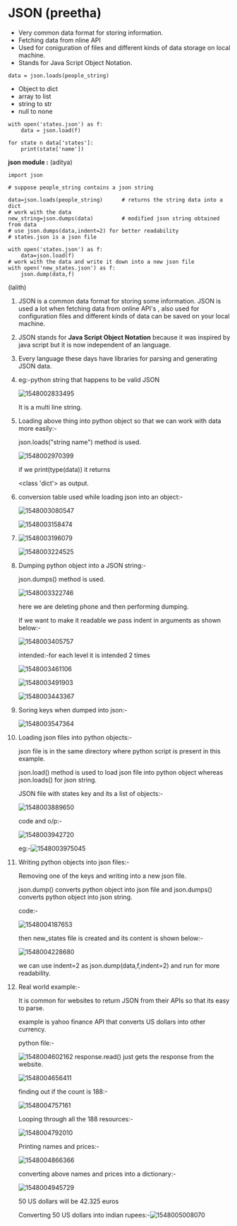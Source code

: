 
# JSON (preetha)

- Very common data format for storing information.
- Fetching data from nline API
- Used for coniguration of files and different kinds of data storage on local machine.
- Stands for Java Script Object Notation.

```
data = json.loads(people_string)
```

- Object to dict
- array to list
- string to str
- null to none
```
with open('states.json') as f:
	data = json.load(f)
	
for state n data['states']:
	print(state['name'])
```

**json module :** (aditya)

```python3
import json

# suppose people_string contains a json string

data=json.loads(people_string)		# returns the string data into a dict
# work with the data
new_string=json.dumps(data)			# modified json string obtained from data
# use json.dumps(data,indent=2) for better readability
# states.json is a json file

with open('states.json') as f:
	data=json.load(f)
# work with the data and write it down into a new json file
with open('new_states.json') as f:
	json.dump(data,f)
```
(lalith)
1. JSON is a common data format for storing some information. JSON is used a lot when fetching data from online API's , also used for configuration files and different kinds of data can be saved on your local machine.

2. JSON stands for **Java Script Object Notation** because it was inspired by java script but it is now independent of an language.

3. Every language these days have libraries for parsing and generating JSON data.

4. eg:-python string that happens to be valid JSON

   ![1548002833495](https://github.com/adityakuppa26/Python-Notes/blob/lalith_notes/images/1548002833495.png) 

   It is a multi line string. 

5. Loading above thing into python object so that we can work with data more easily:-

   json.loads("string name") method is used.

   ![1548002970399](https://github.com/adityakuppa26/Python-Notes/blob/lalith_notes/images/1548002970399.png) 

   if we print(type(data)) it returns 

   <class 'dict'> as output.

6. conversion table used while loading json into an object:-

   ![1548003080547](https://github.com/adityakuppa26/Python-Notes/blob/lalith_notes/images/1548003080547.png) 

   ![1548003158474](https://github.com/adityakuppa26/Python-Notes/blob/lalith_notes/images/1548003158474.png) 

7. ![1548003196079](https://github.com/adityakuppa26/Python-Notes/blob/lalith_notes/images/1548003196079.png) 

   ![1548003224525](https://github.com/adityakuppa26/Python-Notes/blob/lalith_notes/images/1548003224525.png) 

8. Dumping python object into a JSON string:-

   json.dumps() method is used.

   ![1548003322746](https://github.com/adityakuppa26/Python-Notes/blob/lalith_notes/images/1548003322746.png) 

   here we are deleting phone and then performing dumping.

   If we want to make it readable we pass indent in arguments as shown below:-

   ![1548003405757](Chttps://github.com/adityakuppa26/Python-Notes/blob/lalith_notes/images/1548003405757.png) 

   intended:-for each level it is intended 2 times

   ![1548003461106](https://github.com/adityakuppa26/Python-Notes/blob/lalith_notes/images/1548003461106.png) 

   ![1548003491903](https://github.com/adityakuppa26/Python-Notes/blob/lalith_notes/images/1548003491903.png) 

   ![1548003443367](https://github.com/adityakuppa26/Python-Notes/blob/lalith_notes/images/1548003443367.png) 

9. Soring keys when dumped into json:-

   ![1548003547364](https://github.com/adityakuppa26/Python-Notes/blob/lalith_notes/images/1548003547364.png) 

10. Loading json files into python objects:-

    json file is in the same directory where python script is present in this example.

    json.load() method is used to load json file into python object whereas json.loads() for json string.

    JSON file with states key and its a list of objects:-

    ![1548003889650](https://github.com/adityakuppa26/Python-Notes/blob/lalith_notes/images/1548003889650.png) 

    code and o/p:-

    ![1548003942720](https://github.com/adityakuppa26/Python-Notes/blob/lalith_notes/images/1548003942720.png) 

    eg:-![1548003975045](https://github.com/adityakuppa26/Python-Notes/blob/lalith_notes/images/1548003975045.png) 

11. Writing python objects into json files:-

    Removing one of the keys and writing into a new json file.

    json.dump() converts python object into json file and json.dumps() converts python object into json string.

    code:-

    ![1548004187653](https://github.com/adityakuppa26/Python-Notes/blob/lalith_notes/images/1548004187653.png) 

    then new_states file is created and its content is shown below:-

    ![1548004228680](https://github.com/adityakuppa26/Python-Notes/blob/lalith_notes/images/1548004228680.png) 

    we can use indent=2 as json.dump(data,f,indent=2) and run for more readability.

12. Real world example:-

    It is common for websites to return JSON from their APIs so that its easy to parse.

    example is yahoo finance API that converts US dollars into other currency.

    python file:-

    ![1548004602162](https://github.com/adityakuppa26/Python-Notes/blob/lalith_notes/images/1548004602162.png) response.read() just gets the response from the website.

    ![1548004656411](https://github.com/adityakuppa26/Python-Notes/blob/lalith_notes/images/1548004656411.png)

    finding out if the count is 188:-

    ![1548004757161](Chttps://github.com/adityakuppa26/Python-Notes/blob/lalith_notes/images/1548004757161.png) 

    Looping through all the 188 resources:-

    ![1548004792010](https://github.com/adityakuppa26/Python-Notes/blob/lalith_notes/images/1548004792010.png) 

    Printing names and prices:-

    ![1548004866366](https://github.com/adityakuppa26/Python-Notes/blob/lalith_notes/images/1548004866366.png) 

    converting above names and prices into a dictionary:-

    ![1548004945729](https://github.com/adityakuppa26/Python-Notes/blob/lalith_notes/images/1548004945729.png) 

    50 US dollars will be 42.325 euros

    Converting 50 US dollars into indian rupees:-![1548005008070](https://github.com/adityakuppa26/Python-Notes/blob/lalith_notes/images/1548005008070.png) 

    

